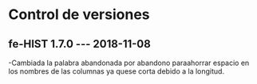 # Control de versiones

## fe-HIST 1.7.0 --- 2018-11-08
-Cambiada la palabra abandonada por abandono paraahorrar espacio en los nombres de las columnas ya quese corta debido a la longitud.